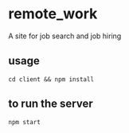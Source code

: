 # remote_work

A site for job search and job hiring

## usage
``` install the app package
cd client && npm install
```
## to run the server
```
npm start
```